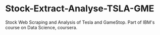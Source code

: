 # Stock-Extract-Analyse-TSLA-GME
Stock Web Scraping and Analysis of Tesla and GameStop. Part of IBM's course on Data Science, coursera.
